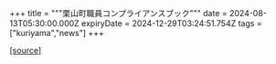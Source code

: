 +++
title = """栗山町職員コンプライアンスブック"""
date = 2024-08-13T05:30:00.000Z
expiryDate = 2024-12-29T03:24:51.754Z
tags = ["kuriyama","news"]
+++


[[source]](https://www.town.kuriyama.hokkaido.jp/soshiki/27/28449.html)
